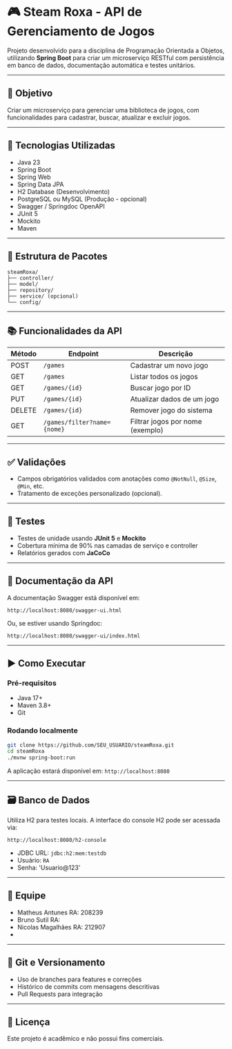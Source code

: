 
# 🎮 Steam Roxa - API de Gerenciamento de Jogos

Projeto desenvolvido para a disciplina de Programação Orientada a Objetos, utilizando **Spring Boot** para criar um microserviço RESTful com persistência em banco de dados, documentação automática e testes unitários.

---

## 📌 Objetivo

Criar um microserviço para gerenciar uma biblioteca de jogos, com funcionalidades para cadastrar, buscar, atualizar e excluir jogos.

---

## 🚀 Tecnologias Utilizadas

- Java 23
- Spring Boot
- Spring Web
- Spring Data JPA
- H2 Database (Desenvolvimento)
- PostgreSQL ou MySQL (Produção - opcional)
- Swagger / Springdoc OpenAPI
- JUnit 5
- Mockito
- Maven

---

## 📁 Estrutura de Pacotes

```
steamRoxa/
├── controller/
├── model/
├── repository/
├── service/ (opcional)
└── config/
```

---

## 📚 Funcionalidades da API

| Método | Endpoint            | Descrição                            |
|--------|---------------------|--------------------------------------|
| POST   | `/games`            | Cadastrar um novo jogo               |
| GET    | `/games`            | Listar todos os jogos                |
| GET    | `/games/{id}`       | Buscar jogo por ID                   |
| PUT    | `/games/{id}`       | Atualizar dados de um jogo           |
| DELETE | `/games/{id}`       | Remover jogo do sistema              |
| GET    | `/games/filter?name={nome}` | Filtrar jogos por nome (exemplo)   |

---

## ✅ Validações

- Campos obrigatórios validados com anotações como `@NotNull`, `@Size`, `@Min`, etc.
- Tratamento de exceções personalizado (opcional).

---

## 🧪 Testes

- Testes de unidade usando **JUnit 5** e **Mockito**
- Cobertura mínima de 90% nas camadas de serviço e controller
- Relatórios gerados com **JaCoCo**

---

## 📝 Documentação da API

A documentação Swagger está disponível em:

```
http://localhost:8080/swagger-ui.html
```

Ou, se estiver usando Springdoc:

```
http://localhost:8080/swagger-ui/index.html
```

---

## ▶️ Como Executar

### Pré-requisitos

- Java 17+
- Maven 3.8+
- Git

### Rodando localmente

```bash
git clone https://github.com/SEU_USUARIO/steamRoxa.git
cd steamRoxa
./mvnw spring-boot:run
```

A aplicação estará disponível em: `http://localhost:8080`

---

## 🗃️ Banco de Dados

Utiliza H2 para testes locais. A interface do console H2 pode ser acessada via:

```
http://localhost:8080/h2-console
```

- JDBC URL: `jdbc:h2:mem:testdb`
- Usuário: `RA`
- Senha: 'Usuario@123'

---

## 👥 Equipe

- Matheus Antunes RA: 208239
- Bruno Sutil RA: 
- Nicolas Magalhães RA: 212907
- 

---

## 🔀 Git e Versionamento

- Uso de branches para features e correções
- Histórico de commits com mensagens descritivas
- Pull Requests para integração

---

## 📄 Licença

Este projeto é acadêmico e não possui fins comerciais.

